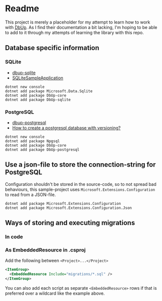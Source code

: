 # Readme

This project is merely a placeholder for my attempt to learn how to work with [DbUp](https://github.com/dbup/dbup).
As I find their documentation a bit lacking, I'm hoping to be able to add to it through my attempts of learning the library with this repo.

## Database specific information

### SQLite

- [dbup-sqlite](https://github.com/DbUp/DbUp/tree/master/src/dbup-sqlite)
- [SQLiteSampleApplication](https://github.com/DbUp/DbUp/tree/master/src/Samples/SQLiteSampleApplication)

```posh
dotnet new console
dotnet add package Microsoft.Data.Sqlite
dotnet add package DbUp-core
dotnet add package DbUp-sqlite
```

### PostgreSQL

- [dbup-postgresql](https://github.com/DbUp/DbUp/tree/master/src/dbup-postgresql)
- [How to create a postgresql database with versioning?](https://thecodereaper.com/2020/10/27/how-to-create-a-postgresql-database-with-versioning/)

```posh
dotnet new console
dotnet add package Npgsql
dotnet add package DbUp-core
dotnet add package DbUp-postgresql
```

## Use a json-file to store the connection-string for PostgreSQL

Configuration shouldn't be stored in the source-code, so to not spread bad behaviours, this sample-project uses `Microsoft.Extensions.Configuration` to read from a JSON-file.

```posh
dotnet add package Microsoft.Extensions.Configuration
dotnet add package Microsoft.Extensions.Configuration.Json
```

## Ways of storing and executing migrations

### In code

### As EmbeddedResource in .csproj

Add the following between `<Project>...</Project>`

```xml
<ItemGroup>
  <EmbeddedResource Include="migrations/*.sql" />
</ItemGroup>
```

You can also add each script as separate `<EmbeddedResource>` rows if that is preferred over a wildcard like the example above.
